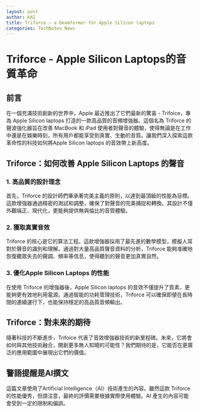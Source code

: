 ```yaml
---
layout: post
author: KAI
title: Triforce – a beamformer for Apple Silicon laptops
categories: TechNotes News
---
```

# Triforce - Apple Silicon Laptops的音質革命

## 前言

在一個充滿技術創新的世界中，Apple 最近推出了它們最新的驚喜 - Trifoice，專為 Apple Silicon laptops 打造的一款高品質的音頻增強器。這個名為 Triforce 的聲波強化器旨在改善 MacBook 和 iPad 使用者對聲音的體驗，使得無論是在工作中還是在娛樂時刻，所有用戶都能享受到真實、生動的音質。讓我們深入探索這款革命性的科技如何將Apple Silicon laptops 的音效帶上新高度。

## Triforce：如何改善 Apple Silicon Laptops 的聲音

### 1. 高品質的設計理念

首先，Triforce 的設計師們秉承著完美主義的原則，以達到最頂級的性能為目標。這款增強器通過精密的測試和調整，確保了對聲音的完美捕捉和轉換。其設計不僅外觀端正、現代化，更能夠提供無與倫比的音質體驗。

### 2. 獲取真實音效

Triforce 的核心是它的算法工程。這款增強器採用了最先進的數學模型，模擬人耳對於聲音的識別和理解。通過對大量高品質聲音資料的分析，Triforce 能夠准確地恢復聽眾失去的聲調、頻率等信息，使得聽到的聲音更加真實自然。

### 3. 優化Apple Silicon Laptops 的性能

在使用 Triforce 的增強器後，Apple Silicon laptops 的音效不僅提升了質素，更能夠更有效地利用電源。通過智能的功耗管理技術，Triforce 可以確保即便在長時間的連續運行下，也能保持穩定的高品質音頻輸出。

## Triforce：對未來的期待

隨著科技的不斷進步，Trifoice 代表了音效增強器技術的新里程碑。未來，它將會如何與其他技術融合，開創更多無人知曉的可能性？我們期待的是，它能否在更廣泛的應用範圍中展現出它們的價值。

## 警語提醒是AI撰文

這篇文章使用了Artificial Intelligence（AI）技術產生的內容。雖然這款 Triforce 的性能優秀，但請注意，最終的評價需要根據實際使用體驗。AI 產生的內容可能會受到一定的限制和偏誤。